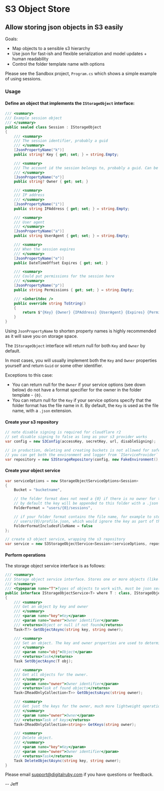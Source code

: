 # S3 Object Store

## Allow storing json objects in S3 easily

Goals:
- Map objects to a sensible s3 hierarchy
- Use json for fast-ish and flexible serialization and model updates + human readability
- Control the folder template name with options

Please see the Sandbox project, `Program.cs` which shows a simple example of using sessions.

### Usage

#### Define an object that implements the `IStorageObject` interface:

```cs
/// <summary>
/// Example session object
/// </summary>
public sealed class Session : IStorageObject
{
    /// <summary>
    /// The session identifier, probably a guid
    /// </summary>
    [JsonPropertyName("k")]
    public string? Key { get; set; } = string.Empty;

    /// <summary>
    /// The account id the session belongs to, probably a guid. Can be null if no owner.
    /// </summary>
    [JsonPropertyName("o")]
    public string? Owner { get; set; }

    /// <summary>
    /// IP address
    /// </summary>
    [JsonPropertyName("i")]
    public string IPAddress { get; set; } = string.Empty;

    /// <summary>
    /// User agent
    /// </summary>
    [JsonPropertyName("a")]
    public string UserAgent { get; set; } = string.Empty;

    /// <summary>
    /// When the session expires
    /// </summary>
    [JsonPropertyName("e")]
    public DateTimeOffset Expires { get; set; }

    /// <summary>
    /// Could put permissions for the session here
    /// </summary>
    [JsonPropertyName("p")]
    public string Permissions { get; set; } = string.Empty;

    /// <inheritdoc />
    public override string ToString()
    {
        return $"{Key} {Owner} {IPAddress} {UserAgent} {Expires} {Permissions}";
    }
}
```

Using `JsonPropertyName` to shorten property names is highly recommended as it will save you on storage space.

The `IStorageObject` interface will return null for both `Key` and `Owner` by default.

In most cases, you will usually implement both the `Key` and `Owner` properties yourself and return `Guid` or some other identifier.

Exceptions to this case:
- You can return null for the `Owner` if your service options (see down below) do not have a format specifier for the owner in the folder template - `{0}`.
- You can return null for the `Key` if your service options specify that the folder format has the file name in it. By default, the `Key` is used as the file name, with a `.json` extension.

#### Create your s3 repository

```cs
// note disable signing is required for cloudflare r2
// set disable signing to false as long as your s3 provider works
var config = new S3Config(accessKey, secretKey, url, disableSigning);

// in production, deleting and creating buckets is not allowed for safety
// you can get both the environment and logger from `IServiceProvider` when using a full .net 6 app.
var repository = new S3StorageRepository(config, new FakeEnvironment(), new NullLogger<S3StorageRepository>());
```

#### Create your object service

```cs
var serviceOptions = new StorageObjectServiceOptions<Session>
{
    Bucket = "bucketname",

    // the folder format does not need a {0} if there is no owner for the object (owner is null)
    // by default the key will be appended to this folder with a .json extension
    FolderFormat = "users/{0}/sessions",

    // if your folder format contains the file name, for example to store a user profile, you could use:
    // users/{0}/profile.json, which would ignore the key as part of the file name
    FolderFormatIncludesFileName = false
};

// create s3 object service, wrapping the s3 repository
var service = new S3StorageObjectService<Session>(serviceOptions, repository);
```

#### Perform operations

The storage object service interface is as follows:

```cs
/// <summary>
/// Storage object service interface. Stores one or more objects (like sessions) with an owner (like a user).
/// </summary>
/// <typeparam name="T">Types of objects to work with, must be json serializable</typeparam>
public interface IStorageObjectService<T> where T : class, IStorageObject
{
    /// <summary>
    /// Get an object by key and owner
    /// </summary>
    /// <param name="key">Key</param>
    /// <param name="owner">Owner identifier</param>
    /// <returns>Object or null if not found</returns>
    Task<T?> GetObjectAsync(string key, string owner);

    /// <summary>
    /// Set an object. The key and owner properties are used to determine the folder path
    /// </summary>
    /// <param name="obj">Object</param>
    /// <returns>Task</returns>
    Task SetObjectAsync(T obj);

    /// <summary>
    /// Get all objects for the owner.
    /// </summary>
    /// <param name="owner">Owner identifier</param>
    /// <returns>Task of found objects</returns>
    Task<IReadOnlyCollection<T>> GetObjectsAsync(string owner);

    /// <summary>
    /// Get just the keys for the owner, much more lightweight operation
    /// </summary>
    /// <param name="owner">Owner</param>
    /// <returns>Task of keys</returns>
    Task<IReadOnlyCollection<string>> GetKeys(string owner);

    /// <summary>
    /// Delete object.
    /// </summary>
    /// <param name="key">Key</param>
    /// <param name="owner">Owner identifier</param>
    /// <returns>Task</returns>
    Task DeleteObjectAsync(string key, string owner);
}
```

Please email support@digitalruby.com if you have questions or feedback.

-- Jeff
